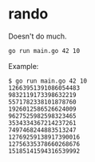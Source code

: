 # rando

Doesn't do much.

```sh
go run main.go 42 10
```

Example:

```text
$ go run main.go 42 10
12663951391086054483
9832119173398632219
5571782338101878760
1926012586526624009
9627525982598323465
3534334367214237261
7497468244883513247
12769259138917390016
12756335378660268676
15185141594316539992
```
